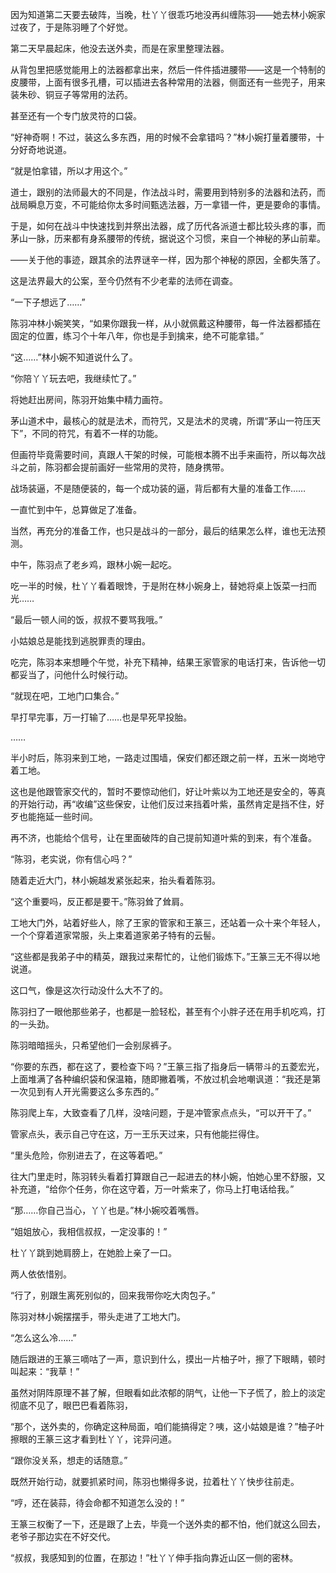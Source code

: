 因为知道第二天要去破阵，当晚，杜丫丫很乖巧地没再纠缠陈羽——她去林小婉家过夜了，于是陈羽睡了个好觉。

第二天早晨起床，他没去送外卖，而是在家里整理法器。

从背包里把感觉能用上的法器都拿出来，然后一件件插进腰带——这是一个特制的皮腰带，上面有很多孔槽，可以插进去各种常用的法器，侧面还有一些兜子，用来装朱砂、铜豆子等常用的法药。

甚至还有一个专门放灵符的口袋。

“好神奇啊！不过，装这么多东西，用的时候不会拿错吗？”林小婉打量着腰带，十分好奇地说道。

“就是怕拿错，所以才用这个。”

道士，跟别的法师最大的不同是，作法战斗时，需要用到特别多的法器和法药，而战局瞬息万变，不可能给你太多时间甄选法器，万一拿错一件，更是要命的事情。

于是，如何在战斗中快速找到并祭出法器，成了历代各派道士都比较头疼的事，而茅山一脉，历来都有身系腰带的传统，据说这个习惯，来自一个神秘的茅山前辈。

——关于他的事迹，跟其余的法界谜辛一样，因为那个神秘的原因，全都失落了。

这是法界最大的公案，至今仍然有不少老辈的法师在调查。

“一下子想远了……”

陈羽冲林小婉笑笑，“如果你跟我一样，从小就佩戴这种腰带，每一件法器都插在固定的位置，练习个十年八年，你也是手到擒来，绝不可能拿错。”

“这……”林小婉不知道说什么了。

“你陪丫丫玩去吧，我继续忙了。”

将她赶出房间，陈羽开始集中精力画符。

茅山道术中，最核心的就是法术，而符咒，又是法术的灵魂，所谓“茅山一符压天下”，不同的符咒，有着不一样的功能。

但画符毕竟需要时间，真跟人干架的时候，可能根本腾不出手来画符，所以每次战斗之前，陈羽都会提前画好一些常用的灵符，随身携带。

战场装逼，不是随便装的，每一个成功装的逼，背后都有大量的准备工作……

一直忙到中午，总算做足了准备。

当然，再充分的准备工作，也只是战斗的一部分，最后的结果怎么样，谁也无法预测。

中午，陈羽点了老乡鸡，跟林小婉一起吃。

吃一半的时候，杜丫丫看着眼馋，于是附在林小婉身上，替她将桌上饭菜一扫而光……

“最后一顿人间的饭，叔叔不要骂我哦。”

小姑娘总是能找到逃脱罪责的理由。

吃完，陈羽本来想睡个午觉，补充下精神，结果王家管家的电话打来，告诉他一切都妥当了，问他什么时候行动。

“就现在吧，工地门口集合。”

早打早完事，万一打输了……也是早死早投胎。

……

半小时后，陈羽来到工地，一路走过围墙，保安们都还跟之前一样，五米一岗地守着工地。

这也是他跟管家交代的，暂时不要惊动他们，好让叶紫以为工地还是安全的，等真的开始行动，再“收编”这些保安，让他们反过来挡着叶紫，虽然肯定是挡不住，好歹也能拖延一些时间。

再不济，也能给个信号，让在里面破阵的自己提前知道叶紫的到来，有个准备。

“陈羽，老实说，你有信心吗？”

随着走近大门，林小婉越发紧张起来，抬头看着陈羽。

“这个重要吗，反正都是要干。”陈羽耸了耸肩。

工地大门外，站着好些人，除了王家的管家和王篆三，还站着一众十来个年轻人，一个个穿着道家常服，头上束着道家弟子特有的云髻。

“这些都是我弟子中的精英，跟我过来帮忙的，让他们锻炼下。”王篆三无不得以地说道。

这口气，像是这次行动没什么大不了的。

陈羽扫了一眼他那些弟子，也都是一脸轻松，甚至有个小胖子还在用手机吃鸡，打的一头劲。

陈羽暗暗摇头，只希望他们一会别尿裤子。

“你要的东西，都在这了，要检查下吗？”王篆三指了指身后一辆带斗的五菱宏光， 上面堆满了各种编织袋和保温箱，随即撇着嘴，不放过机会地嘲讽道：“我还是第一次见到有人开光需要这么多东西的。”

陈羽爬上车，大致查看了几样，没啥问题，于是冲管家点点头，“可以开干了。”

管家点头，表示自己守在这，万一王乐天过来，只有他能拦得住。

“里头危险，你别进去了，在这等着吧。”

往大门里走时，陈羽转头看着打算跟自己一起进去的林小婉，怕她心里不舒服，又补充道，“给你个任务，你在这守着，万一叶紫来了，你马上打电话给我。”

“那……你自己当心，丫丫也是。”林小婉咬着嘴唇。

“姐姐放心，我相信叔叔，一定没事的！”

杜丫丫跳到她肩膀上，在她脸上亲了一口。

两人依依惜别。

“行了，别跟生离死别似的，回来我带你吃大肉包子。”

陈羽对林小婉摆摆手，带头走进了工地大门。

“怎么这么冷……”

随后跟进的王篆三嘀咕了一声，意识到什么，摸出一片柚子叶，擦了下眼睛，顿时叫起来：“我草！”

虽然对阴阵原理不甚了解，但眼看如此浓郁的阴气，让他一下子慌了，脸上的淡定彻底不见了，眼巴巴看着陈羽，

“那个，送外卖的，你确定这种局面，咱们能搞得定？咦，这小姑娘是谁？”柚子叶擦眼的王篆三这才看到杜丫丫，诧异问道。

“跟你没关系，想走的话随意。”

既然开始行动，就要抓紧时间，陈羽也懒得多说，拉着杜丫丫快步往前走。

“哼，还在装蒜，待会命都不知道怎么没的！”

王篆三权衡了一下，还是跟了上去，毕竟一个送外卖的都不怕，他们就这么回去，老爷子那边实在不好交代。

“叔叔，我感知到的位置，在那边！”杜丫丫伸手指向靠近山区一侧的密林。
